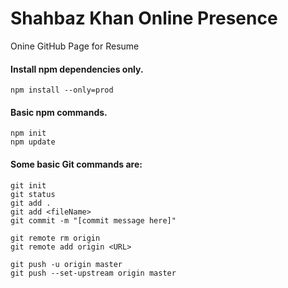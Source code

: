 # Shahbaz Khan Online Presence

Onine GitHub Page for Resume

#### Install npm dependencies only.

`npm install --only=prod`

#### Basic npm commands.

```
npm init
npm update
```

#### Some basic Git commands are:

```
git init
git status
git add .
git add <fileName>
git commit -m "[commit message here]"

git remote rm origin
git remote add origin <URL>

git push -u origin master
git push --set-upstream origin master
```
